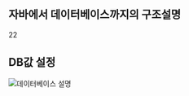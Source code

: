 ## 자바에서 데이터베이스까지의 구조설명 
22

## DB값 설정 
![데이터베이스 설명](https://user-images.githubusercontent.com/99226598/192290409-f66c3f35-b7eb-4889-adf7-3479bdd71835.jpg)


> 
